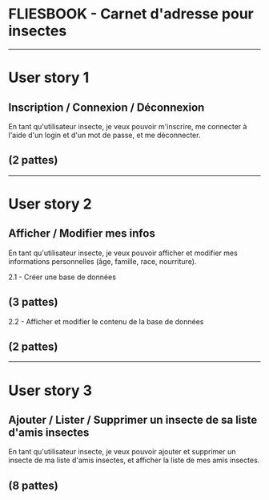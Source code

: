 

# FLIESBOOK - Carnet d'adresse pour insectes

---

# User story 1
## Inscription / Connexion / Déconnexion 

En tant qu'utilisateur insecte, je veux pouvoir m'inscrire, me connecter à l'aide d'un login et d'un mot de passe, et me déconnecter.

## (2 pattes)

---

# User story 2
## Afficher / Modifier mes infos

En tant qu'utilisateur insecte, je veux pouvoir afficher et modifier mes informations personnelles (âge, famille, race, nourriture).

2.1 - Créer une base de données 
## (3 pattes)

2.2 - Afficher et modifier le contenu de la base de données 
## (2 pattes)

---

# User story 3
## Ajouter / Lister / Supprimer un insecte de sa liste d'amis insectes

En tant qu'utilisateur insecte, je veux pouvoir ajouter et supprimer un insecte de ma liste d'amis insectes, et afficher la liste de mes amis insectes.

## (8 pattes)
